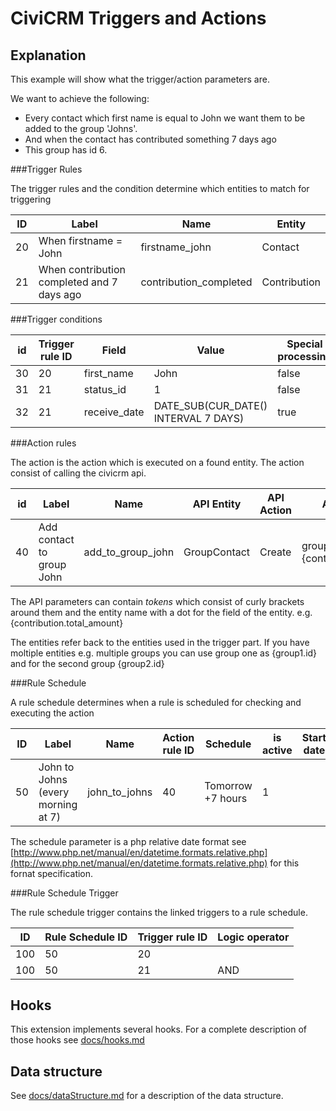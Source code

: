# CiviCRM Triggers and Actions

## Explanation

This example will show what the trigger/action parameters are.

We want to achieve the following:

- Every contact which first name is equal to John we want them to be added to the group 'Johns'. 
- And when the contact has contributed something 7 days ago
- This group has id 6.

###Trigger Rules

The trigger rules and the condition determine which entities to match for triggering

<table>
<thead><tr><th>ID</th><th>Label</th><th>Name</th><th>Entity</th></tr></thead>
<tbody>
<tr>
    <td>20</td><td>When firstname = John</td><td>firstname_john</td><td>Contact</td></tr>
    <td>21</td><td>When contribution completed and 7 days ago</td><td>contribution_completed</td><td>Contribution</td></tr>
</tbody>
</table>

###Trigger conditions

<table>
<thead><tr><th>id</th><th>Trigger rule ID</th><th>Field</th><th>Value</th><th>Special processing</th><th>Operator</th><th>Aggregate function</th><th>Grouping field</th></tr></thead>
<tbody>
    <tr><td>30</td><td>20</td><td>first_name</td><td>John</td><td>false</td><td>=</td><td> </td><td> </td></tr>
    <tr><td>31</td><td>21</td><td>status_id</td><td>1</td><td>false</td><td>=</td><td> </td><td> </td></tr>
    <tr><td>32</td><td>21</td><td>receive_date</td><td>DATE_SUB(CUR_DATE() INTERVAL 7 DAYS)</td><td>true</td><td>=</td><td> </td><td> </td></tr>
</tbody>
</table>

###Action rules

The action is the action which is executed on a found entity. The action consist of calling the civicrm api.

<table>
<thead><tr><th>id</th><th>Label</th><th>Name</th><th>API Entity</th><th>API Action</th><th>API Parameters</th></tr></thead>
<tbody>
    <tr><td>40</td><td>Add contact to group John</td><td>add_to_group_john</td><td>GroupContact</td><td>Create</td><td>group_id=6&amp;contact_id={contact.id}</td></tr>
</tbody>
</table>

The API parameters can contain *tokens* which consist of curly brackets around them and the entity name with a dot for the field of the entity. e.g. {contribution.total_amount}

The entities refer back to the entities used in the trigger part. If you have moltiple entities e.g. multiple groups you can use group one as {group1.id} and for the second group {group2.id}

###Rule Schedule

A rule schedule determines when a rule is scheduled for checking and executing the action

<table>
<thead><tr><th>ID</th><th>Label</th><th>Name</th><th>Action rule ID</th><th>Schedule</th><th>is active</th><th>Start date</th><th>End date</th></tr></thead>
<tbody>
    <tr><td>50</td><td>John to Johns (every morning at 7)</td><td>john_to_johns</td><td>40</td><td>Tomorrow +7 hours</td><td>1</td><td> </td><td> </td></tr> 
</tbody>
</table>

The schedule parameter is a php relative date format see [http://www.php.net/manual/en/datetime.formats.relative.php](http://www.php.net/manual/en/datetime.formats.relative.php) for this fornat specification.

###Rule Schedule Trigger

The rule schedule trigger contains the linked triggers to a rule schedule.
<table>
<thead><tr><th>ID</th><th>Rule Schedule ID</th><th>Trigger rule ID</th><th>Logic operator</th></tr></thead>
<tbody><tr><td>100</td><td>50</td><td>20</td><td> </td><tr>
<tr><td>100</td><td>50</td><td>21</td><td>AND</td><tr>
</tbody>
</table>

## Hooks

This extension implements several hooks. For a complete description of those hooks see [docs/hooks.md](docs/hooks.md)

## Data structure

See [docs/dataStructure.md](docs/dataStructure.md) for a description of the data structure.
